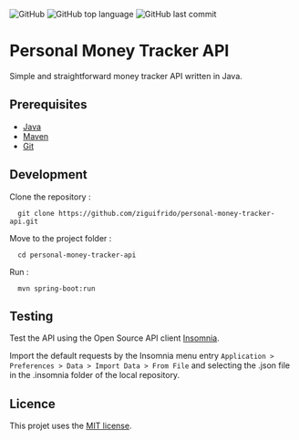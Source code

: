 ![GitHub](https://img.shields.io/github/license/ziguifrido/personal-money-tracker-api)
![GitHub top language](https://img.shields.io/github/languages/top/ziguifrido/personal-money-tracker-api)
![GitHub last commit](https://img.shields.io/github/last-commit/ziguifrido/personal-money-tracker-api)

# Personal Money Tracker API 
Simple and straightforward money tracker API written in Java.

## Prerequisites
- [Java](https://www.oracle.com/java/technologies/downloads/)
- [Maven](https://maven.apache.org/install.html)
- [Git](https://git-scm.com/book/en/v2/Getting-Started-Installing-Git)

## Development
Clone the repository :
```shell
  git clone https://github.com/ziguifrido/personal-money-tracker-api.git
``` 
Move to the project folder :
```shell
  cd personal-money-tracker-api
```
Run :
```shell
  mvn spring-boot:run
```

## Testing
Test the API using the Open Source API client [Insomnia](https://insomnia.rest/). 

Import the default requests by the Insomnia menu entry `Application > Preferences > Data > Import Data > From File` and selecting the .json file in the .insomnia folder of the local repository.

## Licence
This projet uses the [MIT license](https://github.com/ziguifrido/personal-money-tracker-api/blob/main/LICENSE).